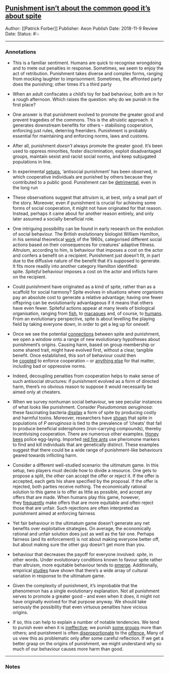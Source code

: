 ## [Punishment isn’t about the common good it’s about spite](https://aeon.co/ideas/punishment-isnt-about-the-common-good-its-about-spite)

Author: [[Patrick Forber]]
Publisher: Aeon
Publish Date: 2018-11-9
Review Date: 
Status: #💥

___

### Annotations

- This is a familiar sentiment. Humans are quick to recognise wrongdoing and to mete out penalties in response. Sometimes, we seem to enjoy the act of retribution. Punishment takes diverse and complex forms, ranging from mocking laughter to imprisonment. Sometimes, the affronted party does the punishing; other times it’s a third party

- When an adult confiscates a child’s toy for bad behaviour, both are in for a rough afternoon. Which raises the question: why do we punish in the first place?

- One answer is that punishment evolved to promote the greater good and prevent tragedies of the commons. This is the altruistic approach. it generates downstream benefits for others – stabilising cooperation, enforcing just rules, deterring freeriders. Punishment is probably essential for maintaining and enforcing norms, laws and customs.

- After all, punishment _doesn’t_ always promote the greater good. It’s been used to oppress minorities, foster discrimination, exploit disadvantaged groups, maintain sexist and racist social norms, and keep subjugated populations in line.

- In experimental [setups](https://www.sciencedirect.com/science/article/pii/S0049089X12002219), ‘antisocial punishment’ has been observed, in which cooperative individuals are punished by others because they contributed to a public good. Punishment can be [detrimental](http://journals.sagepub.com/doi/abs/10.1177/0022002711408010), even in the long run

- These observations suggest that altruism is, at best, only a small part of the story. Moreover, even if punishment is crucial for achieving some forms of social cooperation, it might not have originated for that reason. Instead, perhaps it came about for another reason entirely, and only later assumed a socially beneficial role.

- One intriguing possibility can be found in early research on the evolution of social behaviour. The British evolutionary biologist William Hamilton, in his seminal theoretical [work](https://www.sciencedirect.com/science/article/pii/0022519364900384) of the 1960s, categorised different social actions based on their consequences for creatures’ adaptive fitness. Altruism, according to him, is behaviour that imposes a cost on the actor and confers a benefit on a recipient. Punishment just doesn’t fit, in part due to the diffusive nature of the benefit that it’s supposed to generate. It fits more readily into another category Hamilton identified: spite. _Spiteful_ behaviour imposes a cost on the actor and inflicts harm on the recipient.

- Could punishment have originated as a kind of spite, rather than as a scaffold for social harmony? Spite evolves in situations where organisms pay an absolute cost to generate a relative advantage; having one fewer offspring can be evolutionarily advantageous if it means that others have even fewer. Spiteful actions appear at many levels of biological organisation, ranging from [fish](https://link.springer.com/article/10.1007/BF00166704), to [macaques](https://link.springer.com/article/10.1007/BF02382049) and, of course, to [humans](http://psycnet.apa.org/record/2014-05941-001). From an evolutionary perspective, spite is about levelling the playing field by taking everyone down, in order to get a leg up for oneself.

- Once we see the potential [connections](http://rstb.royalsocietypublishing.org/content/365/1553/2635) between spite and punishment, we open a window onto a range of new evolutionary hypotheses about punishment’s origins. Causing harm, based on group membership or some shared trait, might have evolved first, without a clear, tangible benefit. Once established, this sort of behaviour could then be [coopted](https://www.nature.com/articles/srep25813) to enforce cooperation – or [anything else](https://www.sciencedirect.com/science/article/pii/016230959290032Y) for that matter, including bad or oppressive norms.

- Indeed, decoupling penalties from cooperation helps to make sense of such antisocial structures: if punishment evolved as a form of directed harm, there’s no obvious reason to suppose it would necessarily be aimed only at cheaters.

- When we survey nonhuman social behaviour, we see peculiar instances of what looks like punishment. Consider _Pseudomonas aeruginosa_: these fascinating bacteria [display](https://www.journals.uchicago.edu/doi/abs/10.1086/660827) a form of spite by producing costly and harmful toxins. Moreover, researchers have [shown](https://www.ncbi.nlm.nih.gov/pmc/articles/PMC3795443/) that spite in populations of _P aeruginosa_ is tied to the prevalence of ‘cheats’ that fail to produce beneficial siderophores (iron-carrying compounds), thereby incentivising cooperation. There are numerous other examples. [Honey bees](http://www.pnas.org/content/101/23/8649) police egg-laying. Imported [red fire ants](https://www.nature.com/articles/29064) use pheromone markers to find and kill individuals that are genetically distinct. These examples suggest that there could be a wide range of punishment-like behaviours geared towards inflicting harm.

- Consider a different well-studied scenario: the ultimatum game. In this setup, two players must decide how to divide a resource. One gets to propose a split, the other can accept the offer or reject it. If the offer is accepted, each gets his share specified by the proposal. If the offer is rejected, both parties receive nothing. The economically rational solution to this game is to offer as little as possible, and accept any offers that are made. When humans play this game, however, they [frequently](https://www.aeaweb.org/articles?id=10.1257/jep.2.4.195) make offers that are more equitable and often reject those that are unfair. Such rejections are often interpreted as punishment aimed at enforcing fairness

- Yet fair behaviour in the ultimatum game doesn’t generate any net benefits over exploitative strategies. On average, the economically rational and unfair solution does just as well as the fair one. Perhaps fairness (and its enforcement) is not about making everyone better off, but about making sure the other guy doesn’t get more than you.

- behaviour that decreases the payoff for everyone involved: _spite_, in other words. Under evolutionary conditions known to favour spite rather than altruism, more equitable behaviour tends to [emerge](http://rspb.royalsocietypublishing.org/content/281/1780/20132439). Additionally, empirical [studies](https://link.springer.com/article/10.1023/B:EXEC.0000026978.14316.74) have shown that there’s a wide array of cultural variation in response to the ultimatum game.

- Given the complexity of punishment, it’s improbable that the phenomenon has a single evolutionary explanation. Not all punishment serves to promote a greater good – and even when it does, it might not have originally evolved for that purpose anyway. We should take seriously the possibility that even virtuous penalties have vicious origins.

- If so, this can help to explain a number of notable tendencies. We tend to punish even when it is [ineffective](http://www.pewtrusts.org/en/research-and-analysis/issue-briefs/2015/08/federal-drug-sentencing-laws-bring-high-cost-low-return); we punish [some groups](https://www.journals.uchicago.edu/doi/abs/10.1086/677255) more than others; and punishment is often [disproportionate](https://www.scientificamerican.com/article/the-psychology-of-disproportionate-punishment/) to the [offence.](https://aeon.co/essays/what-duelling-can-teach-us-about-taking-offence) Many of us view this as problematic only after some careful reflection. If we get a better grasp on the origins of punishment, we might understand why so much of our behaviour causes more harm than good.

___

### Notes

